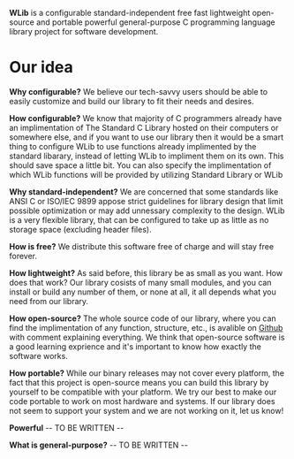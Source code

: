 **WLib** is a configurable standard-independent free fast lightweight open-source and portable powerful general-purpose C programming language library project for software development.

# Our idea
**Why configurable?**
We believe our tech-savvy users should be able to easily customize and build our library to fit their needs and desires.

**How configurable?**
We know that majority of C programmers already have an implimentation of The Standard C Library hosted on their computers or somewhere else, and if you want to use our library then it would be a smart thing to configure WLib to use functions already implimented by the standard libarary, instead of letting WLib to impliment them on its own. This should save space a little bit. You can also specify the implimentation of which WLib functions will be provided by utilizing Standard Library or WLib

**Why standard-independent?**
We are concerned that some standards like ANSI C or ISO/IEC 9899 appose strict guidelines for library design that limit possible optimization or may add unnessary complexity to the design. WLib is a very flexible library, that can be configured to take up as little as no storage space (excluding header files).

**How is free?**
We distribute this software free of charge and will stay free forever.

**How lightweight?**
As said before, this library be as small as you want. How does that work? Our library cosists of many small modules, and you can install or build any number of them, or none at all, it all depends what you need from our library.

**How open-source?**
The whole source code of our library, where you can find the implimentation of any function, structure, etc., is avalible on [Github](https://www.github.com/wspvlv/wlib) with comment explaining everything. We think that open-source software is a good learning exprience and it's important to know how exactly the software works.

**How portable?**
While our binary releases may not cover every platform, the fact that this project is open-source means you can build this library by yourself to be compatible with your platform. We try our best to make our code portable to work on most hardware and systems. If our library does not seem to support your system and we are not working on it, let us know!

**Powerful**
-- TO BE WRITTEN --

**What is general-purpose?**
-- TO BE WRITTEN --